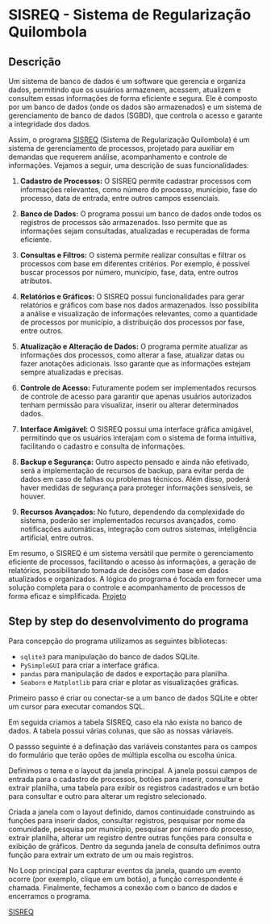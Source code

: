 # SISREQ - Sistema de Regularização Quilombola

## Descrição

<p>
  Um sistema de banco de dados é um software que gerencia e organiza dados, permitindo que os usuários armazenem, acessem, atualizem e consultem essas informações de forma eficiente e segura. Ele é composto por um banco de dados (onde os dados são armazenados) e um sistema de gerenciamento de banco de dados (SGBD), que controla o acesso e garante a integridade dos dados.

  Assim, o programa [SISREQ](https://github.com/michaeljmcardoso/SISREQ-MODULO/blob/desenvolvimento/README.md) (Sistema de Regularização Quilombola) é um sistema de gerenciamento de processos, projetado para auxiliar em demandas que requerem análise, acompanhamento e controle de informações. Vejamos a seguir, uma descrição de suas funcionalidades:

  1. **Cadastro de Processos:** O SISREQ permite cadastrar processos com informações relevantes, como número do processo, município, fase do processo, data de entrada, entre outros campos essenciais.

  2. **Banco de Dados:** O programa possui um banco de dados onde todos os registros de processos são armazenados. Isso permite que as informações sejam consultadas, atualizadas e recuperadas de forma eficiente.

  3. **Consultas e Filtros:** O sistema permite realizar consultas e filtrar os processos com base em diferentes critérios. Por exemplo, é possível buscar processos por número, município, fase, data, entre outros atributos.

  4. **Relatórios e Gráficos:** O SISREQ possui funcionalidades para gerar relatórios e gráficos com base nos dados armazenados. Isso possibilita a análise e visualização de informações relevantes, como a quantidade de processos por município, a distribuição dos processos por fase, entre outros.

  5. **Atualização e Alteração de Dados:** O programa permite atualizar as informações dos processos, como alterar a fase, atualizar datas ou fazer anotações adicionais. Isso garante que as informações estejam sempre atualizadas e precisas.

  6. **Controle de Acesso:** Futuramente podem ser implementados recursos de controle de acesso para garantir que apenas usuários autorizados tenham permissão para visualizar, inserir ou alterar determinados dados.

  7. **Interface Amigável:** O SISREQ possui uma interface gráfica amigável, permitindo que os usuários interajam com o sistema de forma intuitiva, facilitando o cadastro e consulta de informações.

  8. **Backup e Segurança:** Outro aspecto pensado e ainda não efetivado, será a implementação de recursos de backup, para evitar perda de dados em caso de falhas ou problemas técnicos. Além disso, poderá haver medidas de segurança para proteger informações sensíveis, se houver.

  9. **Recursos Avançados:** No futuro, dependendo da complexidade do sistema, poderão ser implementados recursos avançados, como notificações automáticas, integração com outros sistemas, inteligência artificial, entre outros.

  Em resumo, o SISREQ é um sistema versátil que permite o gerenciamento eficiente de processos, facilitando o acesso às informações, a geração de relatórios, possibilitando tomada de decisões com base em dados atualizados e organizados. A lógica do programa é focada em fornecer uma solução completa para o controle e acompanhamento de processos de forma eficaz e simplificada.
  [Projeto](https://github.com/michaeljmcardoso/SISREQ-MODULO/blob/desenvolvimento/Projeto.md)
  </p>

## Step by step do desenvolvimento do programa

<p>
  Para concepção do programa utilizamos as seguintes bibliotecas:

   - `sqlite3` para manipulação do banco de dados SQLite.
   - `PySimpleGUI` para criar a interface gráfica.
   - `pandas` para manipulação de dados e exportação para planilha.
   - `Seaborn` e `Matplotlib` para criar e plotar as visualizações gráficas.
</p>
  
<p>
  Primeiro passo é criar ou conectar-se a um banco de dados SQLite e obter um cursor para executar comandos SQL.
  
  Em seguida criamos a tabela SISREQ, caso ela não exista no banco de dados. A tabela possui várias colunas, que são as nossas váriaveis.
  
  O passso seguinte é a definação das variáveis constantes para os campos do formulário que terão opões de múltipla escolha ou escolha única.

  Definimos o tema e o layout da janela principal. A janela possui campos de entrada para o cadastro de processos, botões para inserir, consultar e extrair planilha, uma tabela para exibir os registros cadastrados e um botão para consultar e outro para alterar um registro selecionado.
 
  Criada a janela com o layout definido, damos continuidade construindo as funções para inserir dados, consultar registros, pesquisar por nome da comunidade, pesquisa por município, pesquisar por número do processo, extrair planilha, alterar um registro dentre outras funções para consulta e exibição de gráficos. Dentro da segunda janela de consulta definimos outra função para extrair um extrato de um ou mais registros.

  No Loop principal para capturar eventos da janela, quando um evento ocorre (por exemplo, clique em um botão), a função correspondente é chamada.
  Finalmente, fechamos a conexão com o banco de dados e encerramos o programa.

  [SISREQ](https://github.com/michaeljmcardoso/SISREQ-MODULO/tree/desenvolvimento)

</p>